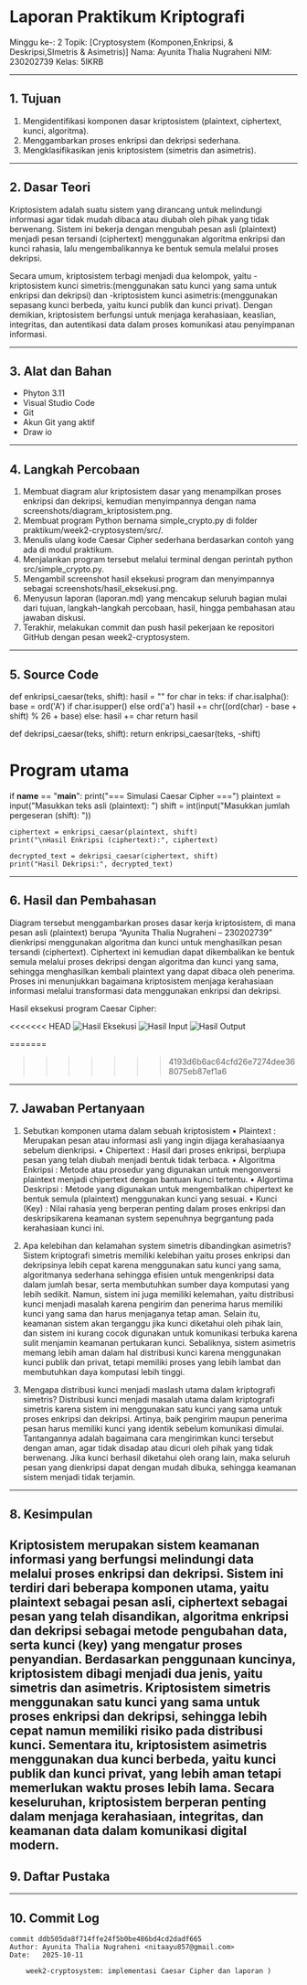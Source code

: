 # Laporan Praktikum Kriptografi
Minggu ke-: 2 
Topik: [Cryptosystem (Komponen,Enkripsi, & Deskripsi,SImetris & Asimetris)]
Nama: Ayunita Thalia Nugraheni 
NIM: 230202739 
Kelas: 5IKRB 

---

## 1. Tujuan
1. Mengidentifikasi komponen dasar kriptosistem (plaintext, ciphertext, kunci, algoritma).
2. Menggambarkan proses enkripsi dan dekripsi sederhana.
3. Mengklasifikasikan jenis kriptosistem (simetris dan asimetris).
---

## 2. Dasar Teori
Kriptosistem adalah suatu sistem yang dirancang untuk melindungi informasi agar tidak mudah dibaca atau diubah oleh pihak yang tidak berwenang. Sistem ini bekerja dengan mengubah pesan asli (plaintext) menjadi pesan tersandi (ciphertext) menggunakan algoritma enkripsi dan kunci rahasia, lalu mengembalikannya ke bentuk semula melalui proses dekripsi.

Secara umum, kriptosistem terbagi menjadi dua kelompok, yaitu
-kriptosistem kunci simetris:(menggunakan satu kunci yang sama untuk enkripsi dan dekripsi) dan
-kriptosistem kunci asimetris:(menggunakan sepasang kunci berbeda, yaitu kunci publik dan kunci privat). Dengan demikian, kriptosistem berfungsi untuk menjaga kerahasiaan, keaslian, integritas, dan autentikasi data dalam proses komunikasi atau penyimpanan informasi.

---

## 3. Alat dan Bahan
- Phyton 3.11
- Visual Studio Code
- Git
- Akun Git yang aktif
- Draw io
  
---

## 4. Langkah Percobaan
1. Membuat diagram alur kriptosistem dasar yang menampilkan proses enkripsi dan dekripsi, kemudian menyimpannya dengan nama screenshots/diagram_kriptosistem.png.
2. Membuat program Python bernama simple_crypto.py di folder praktikum/week2-cryptosystem/src/.
3. Menulis ulang kode Caesar Cipher sederhana berdasarkan contoh yang ada di modul praktikum.
4. Menjalankan program tersebut melalui terminal dengan perintah python src/simple_crypto.py.
5. Mengambil screenshot hasil eksekusi program dan menyimpannya sebagai screenshots/hasil_eksekusi.png.
6. Menyusun laporan (laporan.md) yang mencakup seluruh bagian mulai dari tujuan, langkah-langkah percobaan, hasil, hingga pembahasan atau jawaban diskusi.
7. Terakhir, melakukan commit dan push hasil pekerjaan ke repositori GitHub dengan pesan week2-cryptosystem.
---

## 5. Source Code
def enkripsi_caesar(teks, shift):
    hasil = ""
    for char in teks:
        if char.isalpha():
            base = ord('A') if char.isupper() else ord('a')
            hasil += chr((ord(char) - base + shift) % 26 + base)
        else:
            hasil += char
    return hasil

def dekripsi_caesar(teks, shift):
    return enkripsi_caesar(teks, -shift)

# Program utama
if __name__ == "__main__":
    print("=== Simulasi Caesar Cipher ===")
    plaintext = input("Masukkan teks asli (plaintext): ")
    shift = int(input("Masukkan jumlah pergeseran (shift): "))

    ciphertext = enkripsi_caesar(plaintext, shift)
    print("\nHasil Enkripsi (ciphertext):", ciphertext)

    decrypted_text = dekripsi_caesar(ciphertext, shift)
    print("Hasil Dekripsi:", decrypted_text)

---

## 6. Hasil dan Pembahasan
Diagram tersebut menggambarkan proses dasar kerja kriptosistem, di mana pesan asli (plaintext) berupa “Ayunita Thalia Nugraheni – 230202739” dienkripsi menggunakan algoritma dan kunci untuk menghasilkan pesan tersandi (ciphertext). Ciphertext ini kemudian dapat dikembalikan ke bentuk semula melalui proses dekripsi dengan algoritma dan kunci yang sama, sehingga menghasilkan kembali plaintext yang dapat dibaca oleh penerima. Proses ini menunjukkan bagaimana kriptosistem menjaga kerahasiaan informasi melalui transformasi data menggunakan enkripsi dan dekripsi.

Hasil eksekusi program Caesar Cipher: 

<<<<<<< HEAD
![Hasil Eksekusi](Screenshots/Eksekusi.png)
![Hasil Input](Screenshots/Skema_Kriptosistem.png)
![Hasil Output](screenshots/output.png)

=======
>>>>>>> 4193d6b6ac64cfd26e7274dee368075eb87ef1a6

---

## 7. Jawaban Pertanyaan
1.	Sebutkan  komponen utama dalam sebuah kriptosistem 
•	Plaintext : Merupakan pesan atau informasi asli yang ingin dijaga kerahasiaanya sebelum dienkripsi.
•	Chipertext : Hasil dari proses enkripsi, berp\upa pesan yang telah diubah menjadi bentuk tidak terbaca.
•	Algoritma Enkripsi : Metode atau prosedur yang digunakan untuk mengonversi plaintext menjadi chipertext dengan bantuan kunci tertentu.
•	Algortima Deskripsi : Metode yang digunakan untuk mengembalikan chipertext ke bentuk semula (plaintext) menggunakan kunci yang sesuai.
•	Kunci (Key) : Nilai rahasia yeng berperan penting dalam proses enkripsi dan deskripsikarena keamanan system sepenuhnya begrgantung pada kerahasiaan kunci ini.

2.	Apa kelebihan dan kelamahan system simetris dibandingkan asimetris? 
Sistem kriptografi simetris memiliki kelebihan yaitu proses enkripsi dan dekripsinya lebih cepat karena menggunakan satu kunci yang sama, algoritmanya sederhana sehingga efisien untuk mengenkripsi data dalam jumlah besar, serta membutuhkan sumber daya komputasi yang lebih sedikit. 
Namun, sistem ini juga memiliki kelemahan, yaitu distribusi kunci menjadi masalah karena pengirim dan penerima harus memiliki kunci yang sama dan harus menjaganya tetap aman. Selain itu, keamanan sistem akan terganggu jika kunci diketahui oleh pihak lain, dan sistem ini kurang cocok digunakan untuk komunikasi terbuka karena sulit menjamin keamanan pertukaran kunci. Sebaliknya, sistem asimetris memang lebih aman dalam hal distribusi kunci karena menggunakan kunci publik dan privat, tetapi memiliki proses yang lebih lambat dan membutuhkan daya komputasi lebih tinggi.


3.	Mengapa distribusi kunci menjadi maslash utama dalam kriptografi simetris? Distribusi kunci menjadi masalah utama dalam kriptografi simetris karena sistem ini menggunakan satu kunci yang sama untuk proses enkripsi dan dekripsi. Artinya, baik pengirim maupun penerima pesan harus memiliki kunci yang identik sebelum komunikasi dimulai. Tantangannya adalah bagaimana cara mengirimkan kunci tersebut dengan aman, agar tidak disadap atau dicuri oleh pihak yang tidak berwenang. Jika kunci berhasil diketahui oleh orang lain, maka seluruh pesan yang dienkripsi dapat dengan mudah dibuka, sehingga keamanan sistem menjadi tidak terjamin.
---

## 8. Kesimpulan
Kriptosistem merupakan sistem keamanan informasi yang berfungsi melindungi data melalui proses enkripsi dan dekripsi. Sistem ini terdiri dari beberapa komponen utama, yaitu plaintext sebagai pesan asli, ciphertext sebagai pesan yang telah disandikan, algoritma enkripsi dan dekripsi sebagai metode pengubahan data, serta kunci (key) yang mengatur proses penyandian. Berdasarkan penggunaan kuncinya, kriptosistem dibagi menjadi dua jenis, yaitu simetris dan asimetris. Kriptosistem simetris menggunakan satu kunci yang sama untuk proses enkripsi dan dekripsi, sehingga lebih cepat namun memiliki risiko pada distribusi kunci. Sementara itu, kriptosistem asimetris menggunakan dua kunci berbeda, yaitu kunci publik dan kunci privat, yang lebih aman tetapi memerlukan waktu proses lebih lama. Secara keseluruhan, kriptosistem berperan penting dalam menjaga kerahasiaan, integritas, dan keamanan data dalam komunikasi digital modern.
---

## 9. Daftar Pustaka
---

## 10. Commit Log
```
commit ddb505da8f714ffe24f5b0be486bd4cd2dadf665
Author: Ayunita Thalia Nugraheni <nitaayu857@gmail.com>
Date:   2025-10-11

    week2-cryptosystem: implementasi Caesar Cipher dan laporan )
```
